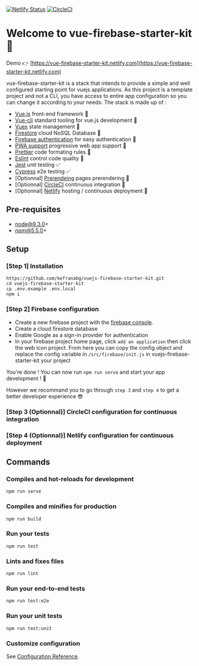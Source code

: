 [![Netlify Status](https://api.netlify.com/api/v1/badges/4e57ab36-3c83-46b6-bf38-7b3d2c7ac986/deploy-status)](https://app.netlify.com/sites/vue-firebase-starter-kit/deploys)
[![CircleCI](https://circleci.com/gh/kefranabg/vuejs-firebase-starter-kit/tree/master.svg?style=svg&circle-token=f311e2320782a12321a769faa2ef1d3cdf5e1a10)](https://circleci.com/gh/kefranabg/vuejs-firebase-starter-kit/tree/master)


# Welcome to vue-firebase-starter-kit :wave:

Demo :point_right: [https://vue-firebase-starter-kit.netlify.com](https://vue-firebase-starter-kit.netlify.com)

vue-firebase-starter-kit is a stack that intends to provide a simple and well configured starting point for vuejs applications. As this project is a template project and not a CLI, you have access to entire app configuration so you can change it according to your needs. The stack is made up of :

* [Vue.js](https://vuejs.org/) front-end framework :metal:
* [Vue-cli](https://cli.vuejs.org/) standard tooling for vue.js development :wrench:
* [Vuex](https://vuex.vuejs.org/) state management :repeat:
* [Firestore](https://firebase.google.com/products/firestore/) cloud NoSQL Database :floppy_disk:
* [Firebase authentication](https://firebase.google.com/products/firestore/) for easy authentication :bust_in_silhouette:
* [PWA support](https://www.npmjs.com/package/@vue/cli-plugin-pwa) progressive web app support :iphone:
* [Prettier](https://prettier.io/) code formating rules :lipstick:
* [Eslint](https://eslint.org/) control code quality :rotating_light:
* [Jest](https://jestjs.io/) unit testing :white_check_mark:
* [Cypress](https://www.cypress.io/) e2e testing :white_check_mark:
* [Optionnal] [Prerendeing](https://github.com/chrisvfritz/prerender-spa-plugin) pages prerendering :page_facing_up:
* [Optionnal] [CircleCI](https://circleci.com/) continuous integration :green_heart:
* [Optionnal] [Netlify](https://www.netlify.com/) hosting / continuous deployment :rocket:

## Pre-requisites

* node@9.3.0+
* npm@5.5.0+

## Setup 

### [Step 1] Installation

``` 
https://github.com/kefranabg/vuejs-firebase-starter-kit.git
cd vuejs-firebase-starter-kit
cp .env.example .env.local
npm i
```

### [Step 2] Firebase configuration

* Create a new firebase project with the [firebase console](https://console.firebase.google.com).
* Create a cloud firestore database
* Enable Google as a sign-in provider for authentication
* In your firebase project home page, click `add an application` then click the web icon project.
From here you can copy the config object and replace the config variable in `/src/firebase/init.js` in vuejs-firebase-starter-kit your project

You're done ! You can now run `npm run serve` and start your app development ! :tada:

However we recommand you to go through `step 3` and `step 4` to get a better developer experience :sunglasses:

### [Step 3 (Optionnal)] CircleCI configuration for continuous integration

### [Step 4 (Optionnal)] Netlify configuration for continuous deployment

## Commands

### Compiles and hot-reloads for development

```
npm run serve
```

### Compiles and minifies for production

```
npm run build
```

### Run your tests

```
npm run test
```

### Lints and fixes files

```
npm run lint
```

### Run your end-to-end tests

```
npm run test:e2e
```

### Run your unit tests

```
npm run test:unit
```

### Customize configuration

See [Configuration Reference](https://cli.vuejs.org/config/).
